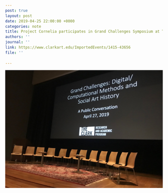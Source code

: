 ```yaml
---
post: true
layout: post
date: 2019-04-25 22:00:00 +0000
categories: note
title: Project Cornelia participates in Grand Challenges Symposium at The Clark
authors: ''
journal: ''
link: https://www.clarkart.edu/ImportedEvents/1415-43656
file: ''

---
```


![](/uploads/D5Lmu2vXsAAGWyG.jpg)